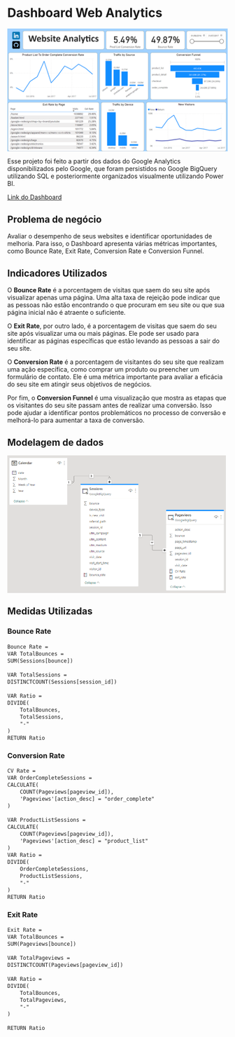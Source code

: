 # Dashboard Web Analytics

<img align="middle" alt="screenshot dashboard" width=800 src="ss_dashboard.png">

<p>Esse projeto foi feito a partir dos dados do Google Analytics disponibilizados pelo Google, que foram persistidos no Google BigQuery utilizando SQL e posteriormente organizados visualmente utilizando Power BI.</p>


<a href="https://app.powerbi.com/links/EI0qo3sQ9D?ctid=a7cdc447-3b29-4b41-b73e-8a2cb54b06c6&pbi_source=linkShare">Link do Dashboard</a>

<h2>Problema de negócio</h2>

<p>Avaliar o desempenho de seus websites e identificar oportunidades de melhoria. Para isso, o Dashboard apresenta várias métricas importantes, como Bounce Rate, Exit Rate, Conversion Rate e Conversion Funnel.</p>

<h2>Indicadores Utilizados</h2>

<p>O <b>Bounce Rate</b> é a porcentagem de visitas que saem do seu site após visualizar apenas uma página. Uma alta taxa de rejeição pode indicar que as pessoas não estão encontrando o que procuram em seu site ou que sua página inicial não é atraente o suficiente.</p>

<p>O <b>Exit Rate</b>, por outro lado, é a porcentagem de visitas que saem do seu site após visualizar uma ou mais páginas. Ele pode ser usado para identificar as páginas específicas que estão levando as pessoas a sair do seu site.</p>

<p>O <b>Conversion Rate</b> é a porcentagem de visitantes do seu site que realizam uma ação específica, como comprar um produto ou preencher um formulário de contato. Ele é uma métrica importante para avaliar a eficácia do seu site em atingir seus objetivos de negócios.</p>

<p>Por fim, o <b>Conversion Funnel</b> é uma visualização que mostra as etapas que os visitantes do seu site passam antes de realizar uma conversão. Isso pode ajudar a identificar pontos problemáticos no processo de conversão e melhorá-lo para aumentar a taxa de conversão.</p>

<h2>Modelagem de dados</h2>

<img align="middle" alt="screenshot modelagem de dados" width=500 src="ss_modelagem.png">

<h2>Medidas Utilizadas</h2>

<h3>Bounce Rate</h3>

```
Bounce Rate = 
VAR TotalBounces =
SUM(Sessions[bounce])

VAR TotalSessions =
DISTINCTCOUNT(Sessions[session_id])

VAR Ratio =
DIVIDE(
    TotalBounces,
    TotalSessions,
    "-"
)
RETURN Ratio
```

<h3>Conversion Rate</h3>

```
CV Rate = 
VAR OrderCompleteSessions =
CALCULATE(
    COUNT(Pageviews[pageview_id]), 
    'Pageviews'[action_desc] = "order_complete"
)

VAR ProductListSessions =
CALCULATE(
    COUNT(Pageviews[pageview_id]),
    'Pageviews'[action_desc] = "product_list"
)
VAR Ratio =
DIVIDE(
    OrderCompleteSessions,
    ProductListSessions,
    "-"
)
RETURN Ratio
```

<h3>Exit Rate</h3>

```
Exit Rate = 
VAR TotalBounces = 
SUM(Pageviews[bounce])

VAR TotalPageviews =
DISTINCTCOUNT(Pageviews[pageview_id])

VAR Ratio =
DIVIDE(
    TotalBounces,
    TotalPageviews,
    "-"
)

RETURN Ratio
```
